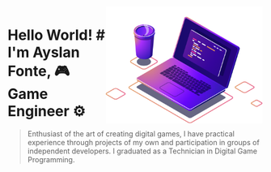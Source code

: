 <img src="https://raw.githubusercontent.com/AyslanSE/AyslanSE/main/master/img/computer-illustration.png" width="310px" align="right" alt="ayslan computer" style="max-width:100%;">

# Hello World! # I'm Ayslan Fonte, 🎮 Game Engineer ⚙</h1>

> Enthusiast of the art of creating digital games, I have practical experience through projects of my own and participation in groups of independent developers. I graduated as a Technician in Digital Game Programming.

